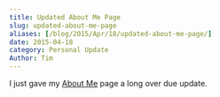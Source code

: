 ```yaml
---
title: Updated About Me Page
slug: updated-about-me-page
aliases: [/blog/2015/Apr/18/updated-about-me-page/]
date: 2015-04-18
category: Personal Update
Author: Tim
---
```


I just gave my [About Me](http://tdhopper.com/about-me/ "Stigler Diet: About Me") page a long over due update.
